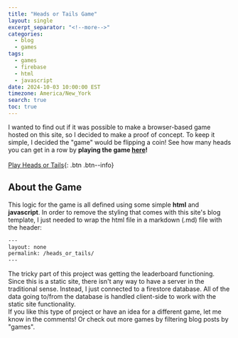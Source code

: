 ```yaml
---
title: "Heads or Tails Game"
layout: single
excerpt_separator: "<!--more-->"
categories:
  - blog
  - games
tags:
  - games
  - firebase
  - html
  - javascript
date: 2024-10-03 10:00:00 EST
timezone: America/New_York
search: true
toc: true
---
```


I wanted to find out if it was possible to make a browser-based game hosted on this site, so I decided to make a proof of concept. To keep it simple, I decided the "game" would be flipping a coin! See how many heads you can get in a row by **playing the game [here](/heads_or_tails)!**
<br>
<br>
[Play Heads or Tails](/heads_or_tails){: .btn .btn--info}

## About the Game

This logic for the game is all defined using some simple **html** and **javascript**. In order to remove the styling that comes with this site's blog template, I just needed to wrap the html file in a markdown (.md) file with the header:
```html
---
layout: none
permalink: /heads_or_tails/
---
```

The tricky part of this project was getting the leaderboard functioning. Since this is a static site, there isn't any way to have a server in the traditional sense. Instead, I just connected to a firestore database. All of the data going to/from the database is handled client-side to work with the static site functionality.
<br>
If you like this type of project or have an idea for a different game, let me know in the comments! Or check out more games by filtering blog posts by "games".
